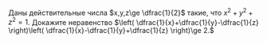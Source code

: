 Даны действительные числа $x,y,z\ge \dfrac{1}{2}$ такие, что ${{x}^{2}}+{{y}^{2}}+{{z}^{2}}=1$.  Докажите неравенство 
$\left( \dfrac{1}{x}+\dfrac{1}{y}-\dfrac{1}{z} \right)\left( \dfrac{1}{x}-\dfrac{1}{y}+\dfrac{1}{z} \right)\ge 2.$